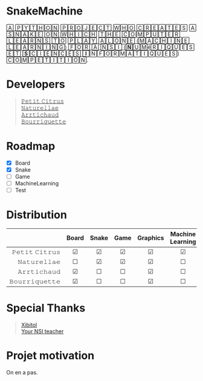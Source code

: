 # SnakeMachine
🄰 🄿🅈🅃🄷🄾🄽 🄿🅁🄾🄹🄴🄲🅃 🅆🄷🄾 🄲🅁🄴🄰🅃🄴🅂 🄰 🅂🄽🄰🄺🄴 🄾🄽 🅆🄷🄸🄲🄷 🅃🄷🄴 🄲🄾🄼🄿🅄🅃🄴🅁 🄻🄴🄰🅁🄽🅂 🅃🄾 🄿🄻🄰🅈 🄰🄻🄾🄽🄴 (🄼🄰🄲🄷🄸🄽🄴 🄻🄴🄰🅁🄽🄸🄽🄶) 🄵🄾🅁 🄰 🄽🅂🄸 (**🄽**🅄🄼é🅁🄸🅀🅄🄴🅂 🄴🅃 **🅂**🄲🄸🄴🄽🄲🄴🅂 **🄸**🄽🄵🄾🅁🄼🄰🅃🄸🅀🅄🄴🅂) 🄲🄾🄼🄿🄴🅃🄸🅃🄸🄾🄽. 
# Developers
> [𝙿𝚎𝚝𝚒𝚝 𝙲𝚒𝚝𝚛𝚞𝚜](https://github.com/petit-citrus)  
> [𝙽𝚊𝚝𝚞𝚛𝚎𝚕𝚕𝚊𝚎](https://github.com/naturellae)  
> [𝙰𝚛𝚛𝚝𝚒𝚌𝚑𝚊𝚞𝚍](https://github.com/Arrtichaud)  
> [𝙱𝚘𝚞𝚛𝚛𝚒𝚚𝚞𝚎𝚝𝚝𝚎](https://github.com/Bourriquette)  

# Roadmap
- [x] Board
- [x] Snake
- [ ] Game 
- [ ] MachineLearning
- [ ] Test  

# Distribution
|              	      |  Board         |   Snake 	   |  Game   |   Graphics	  | Machine Learning |
|--------------------:|:-------:       |:-----------:	   |:------: |:-------------:	  |:---------------:	|
| 𝙿𝚎𝚝𝚒𝚝 𝙲𝚒𝚝𝚛𝚞𝚜 	 | &#9745; 	 |   &#9745;   	     | &#9745; |  &#9745;    	    |      &#9745;    	|
| 𝙽𝚊𝚝𝚞𝚛𝚎𝚕𝚕𝚊𝚎   	| &#9744; 	|   &#9745;   	    | &#9745; |    &#9745;    	   |      &#9744;    	|
| 𝙰𝚛𝚛𝚝𝚒𝚌𝚑𝚊𝚞𝚍   	| &#9745; 	|    &#9744;  	    | &#9744; |    &#9745;    	   |      &#9744;    	|
| 𝙱𝚘𝚞𝚛𝚛𝚒𝚚𝚞𝚎𝚝𝚝𝚎  	  | &#9745; 	  |    &#9744;        | &#9744; |   &#9745;    	     |      &#9744;    	|
  
# Special Thanks
> [Xibitol](https://github.com/Xibitol)  
> [Your NSI teacher](https://github.com/jgoguet)

# Projet motivation

On en a pas.
